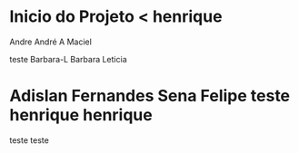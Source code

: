 Inicio do Projeto 
< henrique
=======
 Andre
André A Maciel

 teste
Barbara-L
Barbara Leticia

Adislan Fernandes Sena
Felipe
 teste
 henrique
henrique
=======
teste
 teste
